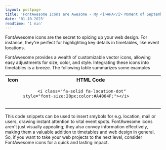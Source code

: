 ```yaml
---
layout: postpage
title: 'FontAwesome Icons are Awesome - My <i>AHA</i> Moment of September 2023'
date: '01.10.2023'
readtime: '1 min'
---
```


FontAwesome icons are the secret to spicing up your web design. For instance, they're perfect for highlighting key details in timetables, like event locations.

FontAwesome provides a wealth of customizable vector icons, allowing easy adjustments for size, color, and style.
Integrating these icons into timetables is a breeze. 
The following table summarizes some examples

<center>
 <table>
  <tr>
    <th>Icon</th>
    <th>HTML Code</th>
  </tr>
  <tr>
    <td><pre><i class="fa-solid fa-location-dot" style="font-size:20px;color:#A4004F;"></i></pre></td>
    <td>
     <pre>
      <code>&lt;i class="fa-solid fa-location-dot" style="font-size:20px;color:#A4004F;"&gt;&lt;/i&gt;</code>
     </pre>
    </td>
  </tr>
  <!--<tr>
    <td><i class="fa-solid fa-location-dot" style="font-size:20px;color:#A4004F;"></i></td>
    <td><code><i class="fa-solid fa-location-dot" style="font-size:20px;color:#A4004F;"></i></code></td>
  </tr>-->
</table>
</center>

This code snippets can be used to insert smybols for e.g. location, mail or users, drawing instant attention to vital event spots. 
FontAwesome icons aren't just visually appealing; they also convey information effectively, making them a valuable addition to timetables and web design in general.
So, if you want to take your web projects to the next level, consider FontAwesome icons for a quick and lasting impact.


